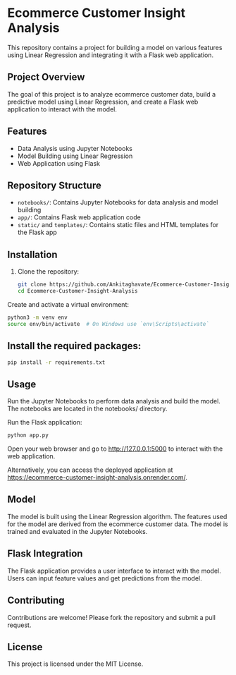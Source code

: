 # Ecommerce Customer Insight Analysis

This repository contains a project for building a model on various features using Linear Regression and integrating it with a Flask web application.

## Project Overview

The goal of this project is to analyze ecommerce customer data, build a predictive model using Linear Regression, and create a Flask web application to interact with the model.

## Features

- Data Analysis using Jupyter Notebooks
- Model Building using Linear Regression
- Web Application using Flask

## Repository Structure

- `notebooks/`: Contains Jupyter Notebooks for data analysis and model building
- `app/`: Contains Flask web application code
- `static/` and `templates/`: Contains static files and HTML templates for the Flask app

## Installation

1. Clone the repository:

   ```bash
   git clone https://github.com/Ankitaghavate/Ecommerce-Customer-Insight-Analysis.git
   cd Ecommerce-Customer-Insight-Analysis
Create and activate a virtual environment:

```bash
python3 -m venv env
source env/bin/activate  # On Windows use `env\Scripts\activate`
```
## Install the required packages:

```bash
pip install -r requirements.txt
```
## Usage
Run the Jupyter Notebooks to perform data analysis and build the model. The notebooks are located in the notebooks/ directory.

Run the Flask application:

```bash
python app.py
```
Open your web browser and go to http://127.0.0.1:5000 to interact with the web application.

Alternatively, you can access the deployed application at https://ecommerce-customer-insight-analysis.onrender.com/.

## Model
The model is built using the Linear Regression algorithm. The features used for the model are derived from the ecommerce customer data. The model is trained and evaluated in the Jupyter Notebooks.

## Flask Integration
The Flask application provides a user interface to interact with the model. Users can input feature values and get predictions from the model.

## Contributing
Contributions are welcome! Please fork the repository and submit a pull request.

## License
This project is licensed under the MIT License.
